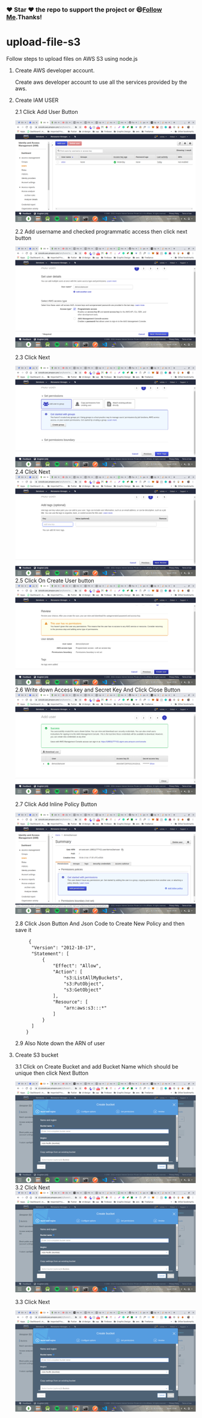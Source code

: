 
### :heart: Star :heart: the repo to support the project or :smile:[Follow Me](https://github.com/harsh6768).Thanks!

# upload-file-s3

Follow steps to upload files on AWS S3 using node.js

1. Create AWS developer account.
   
   Create aws developer account to use all the services provided by the aws.
   
2. Create IAM USER
   
   2.1 Click Add User Button 
   
   <img src="https://github.com/harsh6768/upload-file-s3/blob/master/Images/Screenshot%20from%202019-12-04%2017-34-21.png" alt="">
   
   2.2 Add username and checked programmatic access then click next button
   
   <img src="https://github.com/harsh6768/upload-file-s3/blob/master/Images/Screenshot%20from%202019-12-04%2017-34-52.png" alt="">
   
   2.3 Click Next
   
   <img src="   https://github.com/harsh6768/upload-file-s3/blob/master/Images/Screenshot%20from%202019-12-04%2017-35-02.png" alt="">
   2.4 Click Next
   
    <img src="https://github.com/harsh6768/upload-file-s3/blob/master/Images/Screenshot%20from%202019-12-04%2017-35-13.png" alt="">
   2.5 Click On Create User button
   
   <img src="https://github.com/harsh6768/upload-file-s3/blob/master/Images/Screenshot%20from%202019-12-04%2017-35-22.png" alt="">
   2.6 Write down Access key and Secret Key And Click Close Button
   
   <img src="https://github.com/harsh6768/upload-file-s3/blob/master/Images/Screenshot%20from%202019-12-04%2017-35-37.png" alt="">
   
   2.7  Click  Add Inline Policy Button
   
    <img src="https://github.com/harsh6768/upload-file-s3/blob/master/Images/Screenshot%20from%202019-12-04%2017-35-58.png" alt="">
    
   2.8 Click Json Button And Json Code to Create New Policy and then save it
   
   
            {
             "Version": "2012-10-17",
             "Statement": [
                 {
                     "Effect": "Allow",
                     "Action": [
                         "s3:ListAllMyBuckets",
                         "s3:PutObject",
                         "s3:GetObject"
                     ],
                     "Resource": [
                         "arn:aws:s3:::*"
                     ]
                 }
             ]
           }
           
    2.9 Also Note down the ARN of user
    
3. Create S3 bucket
    
    3.1 Click on Create Bucket and add Bucket Name which should be unique then click Next Button
    
     <img src="https://github.com/harsh6768/upload-file-s3/blob/master/Images/Screenshot%20from%202019-12-04%2017-42-29.png" alt="">
    3.2 Click Next
    
     <img src="https://github.com/harsh6768/upload-file-s3/blob/master/Images/Screenshot%20from%202019-12-04%2017-42-29.png" alt="">
     
    3.3 Click Next
    
     <img src="https://github.com/harsh6768/upload-file-s3/blob/master/Images/Screenshot%20from%202019-12-04%2017-42-29.png" alt="">
    
    
